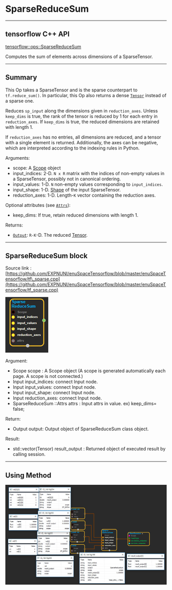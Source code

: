 # SparseReduceSum

---

## tensorflow C++ API

[tensorflow::ops::SparseReduceSum](https://www.tensorflow.org/api_docs/cc/class/tensorflow/ops/sparse-reduce-sum)

Computes the sum of elements across dimensions of a SparseTensor.

---

## Summary

This Op takes a SparseTensor and is the sparse counterpart to `tf.reduce_sum()`. In particular, this Op also returns a dense [`Tensor`](https://www.tensorflow.org/api_docs/cc/class/tensorflow/tensor.html#classtensorflow_1_1_tensor) instead of a sparse one.

Reduces `sp_input` along the dimensions given in `reduction_axes`. Unless `keep_dims` is true, the rank of the tensor is reduced by 1 for each entry in `reduction_axes`. If `keep_dims` is true, the reduced dimensions are retained with length 1.

If `reduction_axes` has no entries, all dimensions are reduced, and a tensor with a single element is returned. Additionally, the axes can be negative, which are interpreted according to the indexing rules in Python.

Arguments:

* scope: A [Scope](https://www.tensorflow.org/api_docs/cc/class/tensorflow/scope.html#classtensorflow_1_1_scope) object
* input\_indices: 2-D. `N x R` matrix with the indices of non-empty values in a SparseTensor, possibly not in canonical ordering.
* input\_values: 1-D. `N` non-empty values corresponding to `input_indices`.
* input\_shape: 1-D. [Shape](https://www.tensorflow.org/api_docs/cc/class/tensorflow/ops/shape.html#classtensorflow_1_1ops_1_1_shape) of the input SparseTensor.
* reduction\_axes: 1-D. Length-`K` vector containing the reduction axes.

Optional attributes \(see [`Attrs`](https://www.tensorflow.org/api_docs/cc/struct/tensorflow/ops/sparse-reduce-sum/attrs.html#structtensorflow_1_1ops_1_1_sparse_reduce_sum_1_1_attrs)\):

* keep\_dims: If true, retain reduced dimensions with length 1.

Returns:

* [`Output`](https://www.tensorflow.org/api_docs/cc/class/tensorflow/output.html#classtensorflow_1_1_output): `R-K`-D. The reduced [Tensor](https://www.tensorflow.org/api_docs/cc/class/tensorflow/tensor.html#classtensorflow_1_1_tensor).

---

## SparseReduceSum block

Source link : [https://github.com/EXPNUNI/enuSpaceTensorflow/blob/master/enuSpaceTensorflow/tf\_sparse.cpp](https://github.com/EXPNUNI/enuSpaceTensorflow/blob/master/enuSpaceTensorflow/tf_sparse.cpp)

![](/assets/sparse_op/SparseReduceSum1.jpg)

Argument:

* Scope scope : A Scope object \(A scope is generated automatically each page. A scope is not connected.\)
* Input input\_indices: connect  Input node.
* Input input\_values: connect  Input node.
* Input input\_shape: connect  Input node.
* Input reduction\_axes: connect  Input node.
* SparseReduceSum ::Attrs attrs : Input attrs in value. ex\) keep\_dims= false;

Return:

* Output output: Output object of SparseReduceSum class object.

Result:

* std::vector\(Tensor\) result\_output : Returned object of executed result by calling session.

---

## Using Method

![](/assets/sparse_op/SparseReduceSum2.jpg)

